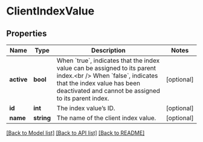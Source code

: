 # ClientIndexValue

## Properties
Name | Type | Description | Notes
------------ | ------------- | ------------- | -------------
**active** | **bool** | When &#x60;true&#x60;, indicates that the index value can be assigned to its parent index.&lt;br /&gt;  When &#x60;false&#x60;, indicates that the index value has been deactivated and cannot be assigned to its parent index. | [optional] 
**id** | **int** | The index value’s ID. | [optional] 
**name** | **string** | The name of the client index value. | [optional] 

[[Back to Model list]](../README.md#documentation-for-models) [[Back to API list]](../README.md#documentation-for-api-endpoints) [[Back to README]](../README.md)


